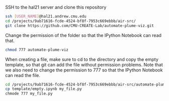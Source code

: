 SSH to the hal21 server and clone this repository
```sh
ssh [USER_NAME]@hal21.andrew.cmu.edu
cd /projects/9ab71616-fcde-4524-bf8f-7953c669ebbb/air-src/
git clone https://github.com/CMU-CREATE-Lab/automate-plume-viz.git
```
Change the permission of the folder so that the IPython Notebook can read that.
```sh
chmod 777 automate-plume-viz
```
When creating a file, make sure to cd to the directory and copy the empty template, so that git can add the file without permission problems. Note that we also need to change the permission to 777 so that the IPython Notebook can read the file.
```sh
cd /projects/9ab71616-fcde-4524-bf8f-7953c669ebbb/air-src/automate-plume-viz
cp template/empty.ipynb my_file.py
chmode 777 my_file.py
```
